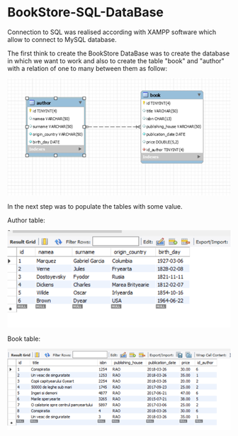 # BookStore-SQL-DataBase
<p>Connection to SQL was realised according with XAMPP software which allow to connect to MySQL database. </p>
<p>The first think to create the BookStore DataBase was to create the database in which we want to work and also 
to create the table "book" and "author" with a relation of one to many between them as follow: </p>
<img src="Images/img1.png" width=600px>
<p>In the next step was to populate the tables with some value.</p>
<p>Author table:</p>
<img src="Images/img2.png" width=600px>
<p>Book table:</p>
<img src="Images/img3.png" width=600px>
<p></p>
<p></p>
<p></p>
<p></p>
<p></p>


